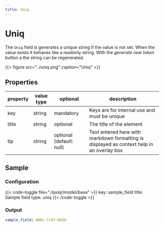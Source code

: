 ```yaml
---
title: Uniq
---
```


# Uniq

The `Uniq` field is generates a unique string if the value is not set. When the
value exists it behaves like a readonly string. With the _generate new token_
button a the string can be regenerated.


{{< figure src="../uniq.png" caption="Uniq" >}}

## Properties

| property | value type | optional                | description                                                                            |
|----------|------------|-------------------------|----------------------------------------------------------------------------------------|
| key      | string     | mandatory               | Keys are for internal use and must be unique                                           |
| title    | string     | optional                | The title of the element                                                               |
| tip      | string     | optional (default: null) | Text entered here with markdown formatting is displayed as context help in an overlay box |


## Sample

### Configuration

{{< code-toggle file="./quiqr/model/base" >}}
key: sample_field
title: Sample field
type: uniq
{{< /code-toggle >}}

### Output

```yaml
sample_field: 888c-fc97-bb50
```
